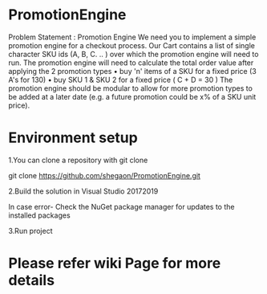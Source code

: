 # PromotionEngine
Problem Statement : Promotion Engine We need you to implement a simple promotion engine for a checkout process. Our Cart contains a list of single character SKU ids (A, B, C. .. ) over which the promotion engine will need to run. The promotion engine will need to calculate the total order value after applying the 2 promotion types • buy 'n' items of a SKU for a fixed price (3 A's for 130) • buy SKU 1 & SKU 2 for a fixed price ( C + D = 30 ) The promotion engine should be modular to allow for more promotion types to be added at a later date (e.g. a future promotion could be x% of a SKU unit price).

# Environment setup

1.You can clone a repository with git clone

git clone https://github.com/shegaon/PromotionEngine.git

2.Build the solution in Visual Studio 20172019

In case error- Check the NuGet package manager for updates to the installed packages

3.Run project



# Please refer wiki Page for more details
